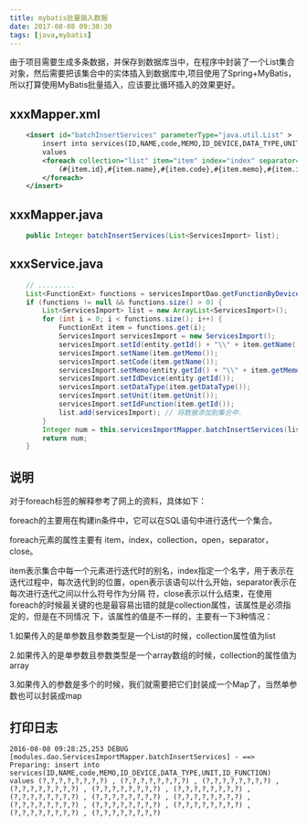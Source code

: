 ```yaml
---
title: mybatis批量插入数据
date: 2017-08-08 09:30:30
tags: [java,mybatis]
---
```

由于项目需要生成多条数据，并保存到数据库当中，在程序中封装了一个List集合对象，然后需要把该集合中的实体插入到数据库中,项目使用了Spring+MyBatis，所以打算使用MyBatis批量插入，应该要比循环插入的效果更好。
<!-- more -->
## xxxMapper.xml

```xml
    <insert id="batchInsertServices" parameterType="java.util.List" >
        insert into services(ID,NAME,code,MEMO,ID_DEVICE,DATA_TYPE,UNIT,ID_FUNCTION) 
        values 
        <foreach collection="list" item="item" index="index" separator="," >  
            (#{item.id},#{item.name},#{item.code},#{item.memo},#{item.idDevice},#{item.dataType},#{item.unit},#{item.idFunction}) 
        </foreach> 
    </insert>
```

## xxxMapper.java
```java
    public Integer batchInsertServices(List<ServicesImport> list);
```

## xxxService.java
```java
    // .........
    List<FunctionExt> functions = servicesImportDao.getFunctionByDeviceType(entity.getType());
    if (functions != null && functions.size() > 0) {
        List<ServicesImport> list = new ArrayList<ServicesImport>();
        for (int i = 0; i < functions.size(); i++) {
            FunctionExt item = functions.get(i);
            ServicesImport servicesImport = new ServicesImport();
            servicesImport.setId(entity.getId() + "\\" + item.getName()); 
            servicesImport.setName(item.getMemo());
            servicesImport.setCode(item.getName());
            servicesImport.setMemo(entity.getId() + "\\" + item.getMemo());
            servicesImport.setIdDevice(entity.getId());
            servicesImport.setDataType(item.getDataType());
            servicesImport.setUnit(item.getUnit());
            servicesImport.setIdFunction(item.getId());
            list.add(servicesImport); // 将数据添加到集合中.
        }
        Integer num = this.servicesImportMapper.batchInsertServices(list);
        return num;
    }
```

## 说明
对于foreach标签的解释参考了网上的资料，具体如下：

foreach的主要用在构建in条件中，它可以在SQL语句中进行迭代一个集合。

foreach元素的属性主要有 item，index，collection，open，separator，close。

item表示集合中每一个元素进行迭代时的别名，index指定一个名字，用于表示在迭代过程中，每次迭代到的位置，open表示该语句以什么开始，separator表示在每次进行迭代之间以什么符号作为分隔 符，close表示以什么结束，在使用foreach的时候最关键的也是最容易出错的就是collection属性，该属性是必须指定的，但是在不同情况 下，该属性的值是不一样的，主要有一下3种情况：

1.如果传入的是单参数且参数类型是一个List的时候，collection属性值为list

2.如果传入的是单参数且参数类型是一个array数组的时候，collection的属性值为array

3.如果传入的参数是多个的时候，我们就需要把它们封装成一个Map了，当然单参数也可以封装成map

## 打印日志
```
2016-08-08 09:28:25,253 DEBUG [modules.dao.ServicesImportMapper.batchInsertServices] - ==>  Preparing: insert into services(ID,NAME,code,MEMO,ID_DEVICE,DATA_TYPE,UNIT,ID_FUNCTION) values (?,?,?,?,?,?,?,?) , (?,?,?,?,?,?,?,?) , (?,?,?,?,?,?,?,?) , (?,?,?,?,?,?,?,?) , (?,?,?,?,?,?,?,?) , (?,?,?,?,?,?,?,?) , (?,?,?,?,?,?,?,?) , (?,?,?,?,?,?,?,?) , (?,?,?,?,?,?,?,?) ,  (?,?,?,?,?,?,?,?) , (?,?,?,?,?,?,?,?) , (?,?,?,?,?,?,?,?) , (?,?,?,?,?,?,?,?) , (?,?,?,?,?,?,?,?) 
```

